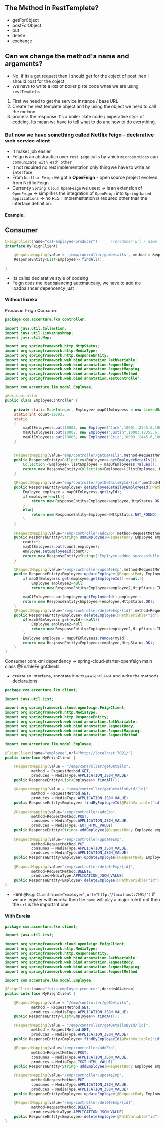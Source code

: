 ## The Method in RestTemplete?
- getForObject
- postForObject
- put
- delete
- exchange

## Can we change the method's name and argaments?
- No, if its a get request then I should get for the object of post then I should post for the object
- We have to write a lots of boiler plate code when we are using `restTemplete`.
1. First we need to get the service instance / base URL
2. Create the rest templete object and by using the object we need to call the method
3. process the response
It's a boiler plate code / imperative style of codeing. Its mean we have to tell what to do and how to do everything.

### But now we have something called Netflix Feign - declarative web service client
- It makes job easier
- Feign is an abstraction over `rest page` calls by which `microservices` can `communicate with each other`
- It not required no rest implementation only thing we have to write an `interface`
- From `Netflix Feign` we got a **OpenFeign** - open source project evolved from Netflix Feign
- Currently `Spring Cloud OpenFeign` we uses:
  -> is an extension of `OpenFeign`
  -> simplifies the integration of `OpenFeign` into `Spring-based applications`
  -> no REST implementation is required other than the interface definition.

#### Example:
Consumer
------------
```java
@FeignClient(name="cst-employee-producer")		//producer url / name
interface MyFeignClient{

	@RequestMapping(value = "/emp/controller/getDetails", method = RequestMethod.GET)
	ResponseEntity<List<Employee>> findAll();

}
```
- Its called declarative style of codeing
- Feign does the loadbalancing automatically, we have to add the loadbalancer dependency just

#### Without Eureka
Producer				Feign							Consumer
```java
package com.accenture.lkm.controller;

import java.util.Collection;
import java.util.LinkedHashMap;
import java.util.Map;

import org.springframework.http.HttpStatus;
import org.springframework.http.MediaType;
import org.springframework.http.ResponseEntity;
import org.springframework.web.bind.annotation.PathVariable;
import org.springframework.web.bind.annotation.RequestBody;
import org.springframework.web.bind.annotation.RequestMapping;
import org.springframework.web.bind.annotation.RequestMethod;
import org.springframework.web.bind.annotation.RestController;

import com.accenture.lkm.model.Employee;

@RestController
public class EmployeeController {
	
	private static Map<Integer, Employee> mapOfEmloyeess = new LinkedHashMap<Integer, Employee>();
	static int count=10003;
	static
	{
		mapOfEmloyeess.put(10001, new Employee("Jack",10001,12345.6,1001));
		mapOfEmloyeess.put(10002, new Employee("Justin",10002,12355.6,1002));
		mapOfEmloyeess.put(10003, new Employee("Eric",10003,12445.6,1003));
	}
	
	
	@RequestMapping(value="emp/controller/getDetails",method=RequestMethod.GET,produces=MediaType.APPLICATION_JSON_VALUE)
	public ResponseEntity<Collection<Employee>> getEmployeeDetails(){
		Collection <Employee> listEmployee = mapOfEmloyeess.values();
		return new ResponseEntity<Collection<Employee>>(listEmployee, HttpStatus.OK);
	}
	
	@RequestMapping(value="emp/controller/getDetailsById/{id}",method=RequestMethod.GET,produces=MediaType.APPLICATION_JSON_VALUE)
	public ResponseEntity<Employee> getEmployeeDetailByEmployeeId(@PathVariable("id") int myId){
		Employee employee = mapOfEmloyeess.get(myId);
		if(employee!=null){
			return new ResponseEntity<Employee>(employee,HttpStatus.OK);
		}
		else{
			return new ResponseEntity<Employee>(HttpStatus.NOT_FOUND);
		}
	}
	
	@RequestMapping(value="/emp/controller/addEmp",method=RequestMethod.POST,consumes=MediaType.APPLICATION_JSON_VALUE,produces=MediaType.TEXT_HTML_VALUE)
	public ResponseEntity<String> addEmployee(@RequestBody Employee employee){
		count++;
		mapOfEmloyeess.put(count,employee);
		employee.setEmployeeId(count);
		return new ResponseEntity<String>("Employee added successfully with id:"+count,HttpStatus.CREATED);
	}
	
	@RequestMapping(value="/emp/controller/updateEmp",method=RequestMethod.PUT,consumes=MediaType.APPLICATION_JSON_VALUE,produces=MediaType.APPLICATION_JSON_VALUE)
	public ResponseEntity<Employee> updateEmployee(@RequestBody Employee employee){
		if(mapOfEmloyeess.get(employee.getEmployeeId())==null){
			Employee employee2=null;
			return new ResponseEntity<Employee>(employee2,HttpStatus.INTERNAL_SERVER_ERROR);
		}
		mapOfEmloyeess.put(employee.getEmployeeId(),employee);
		return new ResponseEntity<Employee>(employee,HttpStatus.OK);
	}
	@RequestMapping(value="/emp/controller/deleteEmp/{id}",method=RequestMethod.DELETE,produces=MediaType.APPLICATION_JSON_VALUE)
	public ResponseEntity<Employee> deleteEmployee(@PathVariable("id") int myId){
		if(mapOfEmloyeess.get(myId)==null){
			Employee employee2=null;
			return new ResponseEntity<Employee>(employee2,HttpStatus.INTERNAL_SERVER_ERROR);
		}
		Employee employee = mapOfEmloyeess.remove(myId);
		return new ResponseEntity<Employee>(employee,HttpStatus.OK);
	}
}

```

Consumer
pom.xml
	dependency -> spring-cloud-starter-openfeign
main class
	@EnableFeignClients
	
- create an interface, annotate it with `@FeignClient` and write the methods declarations
```java
package com.accenture.lkm.client;

import java.util.List;

import org.springframework.cloud.openfeign.FeignClient;
import org.springframework.http.MediaType;
import org.springframework.http.ResponseEntity;
import org.springframework.web.bind.annotation.PathVariable;
import org.springframework.web.bind.annotation.RequestBody;
import org.springframework.web.bind.annotation.RequestMapping;
import org.springframework.web.bind.annotation.RequestMethod;

import com.accenture.lkm.model.Employee;

@FeignClient(name="employee",url="http://localhost:7091/")
public interface MyFeignClient {

	@RequestMapping(value = "/emp/controller/getDetails", 
			method = RequestMethod.GET,
			produces = MediaType.APPLICATION_JSON_VALUE)
	public ResponseEntity<List<Employee>> findAll();

	@RequestMapping(value = "/emp/controller/getDetailsById/{id}", 
			method = RequestMethod.GET,
			produces = MediaType.APPLICATION_JSON_VALUE)
	public ResponseEntity<Employee> findByEmployeeId(@PathVariable("id") Integer employeeId);
	
	@RequestMapping(value="/emp/controller/addEmp",
			method=RequestMethod.POST,
			consumes = MediaType.APPLICATION_JSON_VALUE,
			produces = MediaType.TEXT_HTML_VALUE)
	public ResponseEntity<String> addEmployee(@RequestBody Employee employee);
	
	@RequestMapping(value="/emp/controller/updateEmp",
			method=RequestMethod.PUT,
			consumes = MediaType.APPLICATION_JSON_VALUE,
			produces = MediaType.APPLICATION_JSON_VALUE)
	public ResponseEntity<Employee> updateEmployee(@RequestBody Employee employee);
		
	@RequestMapping(value="/emp/controller/deleteEmp/{id}",
			method=RequestMethod.DELETE,
			produces=MediaType.APPLICATION_JSON_VALUE)
	public ResponseEntity<Employee> deleteEmployee(@PathVariable("id") int myId);
}
```
- Here `@FeignClient(name="employee",url="http://localhost:7091/")` if we are register with eureka then the `name` will play a major role if not then the `url` is the important one

#### With Eureka
```java
package com.accenture.lkm.client;

import java.util.List;

import org.springframework.cloud.openfeign.FeignClient;
import org.springframework.http.MediaType;
import org.springframework.http.ResponseEntity;
import org.springframework.web.bind.annotation.PathVariable;
import org.springframework.web.bind.annotation.RequestBody;
import org.springframework.web.bind.annotation.RequestMapping;
import org.springframework.web.bind.annotation.RequestMethod;

import com.accenture.lkm.model.Employee;

@FeignClient(name="feign-employee-producer",decode404=true)
public interface MyFiegnClient {

	@RequestMapping(value = "/emp/controller/getDetails", 
			method = RequestMethod.GET,
			produces = MediaType.APPLICATION_JSON_VALUE)
	public ResponseEntity<List<Employee>> findAll();

	@RequestMapping(value = "/emp/controller/getDetailsById/{id}", 
			method = RequestMethod.GET,
			produces = MediaType.APPLICATION_JSON_VALUE)
	public ResponseEntity<Employee> findByEmployeeId(@PathVariable("id") Integer employeeId);
	
	@RequestMapping(value="/emp/controller/addEmp",
			method=RequestMethod.POST,
			consumes = MediaType.APPLICATION_JSON_VALUE,
			produces = MediaType.TEXT_HTML_VALUE)
	public ResponseEntity<String> addEmployee(@RequestBody Employee employee);
	
	@RequestMapping(value="/emp/controller/updateEmp",
			method=RequestMethod.PUT,
			consumes = MediaType.APPLICATION_JSON_VALUE,
			produces = MediaType.APPLICATION_JSON_VALUE)
	public ResponseEntity<Employee> updateEmployee(@RequestBody Employee employee);
		
	@RequestMapping(value="/emp/controller/deleteEmp/{id}",
			method=RequestMethod.DELETE,
			produces=MediaType.APPLICATION_JSON_VALUE)
	public ResponseEntity<Employee> deleteEmployee(@PathVariable("id") int myId);
}

```



